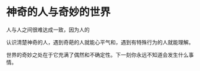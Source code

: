 # 神奇的人与奇妙的世界

人与人之间很难达成一致，因为人的

认识清楚神奇的人，遇到奇葩的人就能心平气和，遇到有特殊行为的人就能理解。

世界的奇妙之处在于它充满了偶然和不确定性。下一刻你永远不知道会发生什么事情。